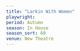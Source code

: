 ```yaml
---
title: "Larkin With Women"
playwright:
period: Autumn
season: In House
season_sort: 60
venue: New Theatre
---
```

